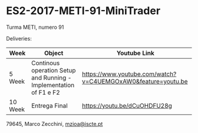 # ES2-2017-METI-91-MiniTrader

Turma METI, numero 91

Deliveries:

| Week          | Object                                                             | Youtube Link                                                        |
| ------------- | ------------------------------------------------------------------ | ------------------------------------------------------------------ |
| 5 Week        | Continous operation Setup and Running - Implementation of F1 e F2  | https://www.youtube.com/watch?v=C4UEMGOxAW0&feature=youtu.be       |
| 10 Week       | Entrega Final                                        | https://youtu.be/dCuOHDFU28g                                                                    |


79645, Marco Zecchini, mzioa@iscte.pt
